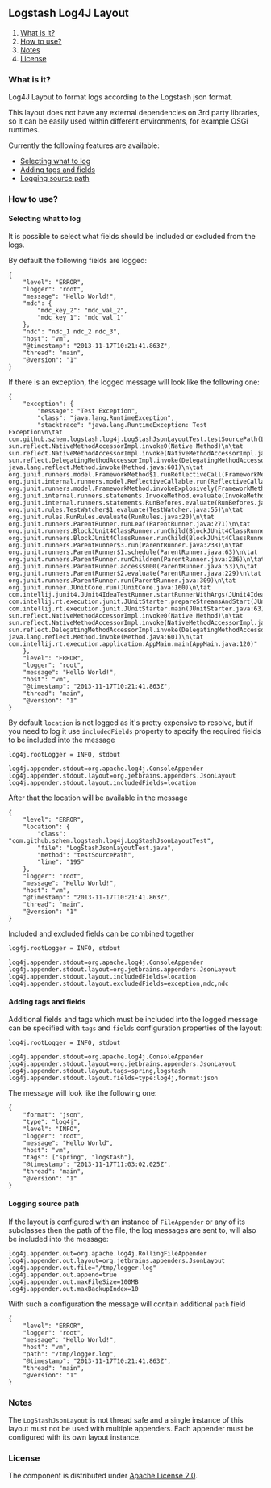 ## Logstash Log4J Layout

1. [What is it?](#what-is-it)
2. [How to use?](#how-to-use)
3. [Notes](#notes)
4. [License](#license)

### What is it?
Log4J Layout to format logs according to the Logstash json format.

This layout does not have any external dependencies on 3rd party libraries, so it can be easily used within different
environments, for example OSGi runtimes.

Currently the following features are available:

* [Selecting what to log](#selecting-what-to-log)
* [Adding tags and fields](#adding-tags-and-fields)
* [Logging source path](#logging-source-path)

### How to use?

#### Selecting what to log

It is possible to select what fields should be included or excluded from the logs.

By default the following fields are logged:

    {
        "level": "ERROR",
        "logger": "root",
        "message": "Hello World!",
        "mdc": {
            "mdc_key_2": "mdc_val_2",
            "mdc_key_1": "mdc_val_1"
        },
        "ndc": "ndc_1 ndc_2 ndc_3",
        "host": "vm",
        "@timestamp": "2013-11-17T10:21:41.863Z",
        "thread": "main",
        "@version": "1"
    }

If there is an exception, the logged message will look like the following one:

    {
        "exception": {
            "message": "Test Exception",
            "class": "java.lang.RuntimeException",
            "stacktrace": "java.lang.RuntimeException: Test Exception\n\tat com.github.szhem.logstash.log4j.LogStashJsonLayoutTest.testSourcePath(LogStashJsonLayoutTest.java:193)\n\tat sun.reflect.NativeMethodAccessorImpl.invoke0(Native Method)\n\tat sun.reflect.NativeMethodAccessorImpl.invoke(NativeMethodAccessorImpl.java:57)\n\tat sun.reflect.DelegatingMethodAccessorImpl.invoke(DelegatingMethodAccessorImpl.java:43)\n\tat java.lang.reflect.Method.invoke(Method.java:601)\n\tat org.junit.runners.model.FrameworkMethod$1.runReflectiveCall(FrameworkMethod.java:47)\n\tat org.junit.internal.runners.model.ReflectiveCallable.run(ReflectiveCallable.java:12)\n\tat org.junit.runners.model.FrameworkMethod.invokeExplosively(FrameworkMethod.java:44)\n\tat org.junit.internal.runners.statements.InvokeMethod.evaluate(InvokeMethod.java:17)\n\tat org.junit.internal.runners.statements.RunBefores.evaluate(RunBefores.java:26)\n\tat org.junit.rules.TestWatcher$1.evaluate(TestWatcher.java:55)\n\tat org.junit.rules.RunRules.evaluate(RunRules.java:20)\n\tat org.junit.runners.ParentRunner.runLeaf(ParentRunner.java:271)\n\tat org.junit.runners.BlockJUnit4ClassRunner.runChild(BlockJUnit4ClassRunner.java:70)\n\tat org.junit.runners.BlockJUnit4ClassRunner.runChild(BlockJUnit4ClassRunner.java:50)\n\tat org.junit.runners.ParentRunner$3.run(ParentRunner.java:238)\n\tat org.junit.runners.ParentRunner$1.schedule(ParentRunner.java:63)\n\tat org.junit.runners.ParentRunner.runChildren(ParentRunner.java:236)\n\tat org.junit.runners.ParentRunner.access$000(ParentRunner.java:53)\n\tat org.junit.runners.ParentRunner$2.evaluate(ParentRunner.java:229)\n\tat org.junit.runners.ParentRunner.run(ParentRunner.java:309)\n\tat org.junit.runner.JUnitCore.run(JUnitCore.java:160)\n\tat com.intellij.junit4.JUnit4IdeaTestRunner.startRunnerWithArgs(JUnit4IdeaTestRunner.java:76)\n\tat com.intellij.rt.execution.junit.JUnitStarter.prepareStreamsAndStart(JUnitStarter.java:195)\n\tat com.intellij.rt.execution.junit.JUnitStarter.main(JUnitStarter.java:63)\n\tat sun.reflect.NativeMethodAccessorImpl.invoke0(Native Method)\n\tat sun.reflect.NativeMethodAccessorImpl.invoke(NativeMethodAccessorImpl.java:57)\n\tat sun.reflect.DelegatingMethodAccessorImpl.invoke(DelegatingMethodAccessorImpl.java:43)\n\tat java.lang.reflect.Method.invoke(Method.java:601)\n\tat com.intellij.rt.execution.application.AppMain.main(AppMain.java:120)"
        },
        "level": "ERROR",
        "logger": "root",
        "message": "Hello World!",
        "host": "vm",
        "@timestamp": "2013-11-17T10:21:41.863Z",
        "thread": "main",
        "@version": "1"
    }

By default `location` is not logged as it's pretty expensive to resolve, but if you need to log it use `includedFields`
property to specify the required fields to be included into the message

    log4j.rootLogger = INFO, stdout

    log4j.appender.stdout=org.apache.log4j.ConsoleAppender
    log4j.appender.stdout.layout=org.jetbrains.appenders.JsonLayout
    log4j.appender.stdout.layout.includedFields=location

After that the location will be available in the message

    {
        "level": "ERROR",
        "location": {
            "class": "com.github.szhem.logstash.log4j.LogStashJsonLayoutTest",
            "file": "LogStashJsonLayoutTest.java",
            "method": "testSourcePath",
            "line": "195"
        },
        "logger": "root",
        "message": "Hello World!",
        "host": "vm",
        "@timestamp": "2013-11-17T10:21:41.863Z",
        "thread": "main",
        "@version": "1"
    }

Included and excluded fields can be combined together

    log4j.rootLogger = INFO, stdout

    log4j.appender.stdout=org.apache.log4j.ConsoleAppender
    log4j.appender.stdout.layout=org.jetbrains.appenders.JsonLayout
    log4j.appender.stdout.layout.includedFields=location
    log4j.appender.stdout.layout.excludedFields=exception,mdc,ndc


#### Adding tags and fields

Additional fields and tags which must be included into the logged message can be specified with `tags` and `fields`
configuration properties of the layout:

    log4j.rootLogger = INFO, stdout

    log4j.appender.stdout=org.apache.log4j.ConsoleAppender
    log4j.appender.stdout.layout=org.jetbrains.appenders.JsonLayout
    log4j.appender.stdout.layout.tags=spring,logstash
    log4j.appender.stdout.layout.fields=type:log4j,format:json

The message will look like the following one:

    {
        "format": "json",
        "type": "log4j",
        "level": "INFO",
        "logger": "root",
        "message": "Hello World",
        "host": "vm",
        "tags": ["spring", "logstash"],
        "@timestamp": "2013-11-17T11:03:02.025Z",
        "thread": "main",
        "@version": "1"
    }

#### Logging source path

If the layout is configured with an instance of `FileAppender` or any of its subclasses then the path of the file, the
log messages are sent to, will also be included into the message:

    log4j.appender.out=org.apache.log4j.RollingFileAppender
    log4j.appender.out.layout=org.jetbrains.appenders.JsonLayout
    log4j.appender.out.file="/tmp/logger.log"
    log4j.appender.out.append=true
    log4j.appender.out.maxFileSize=100MB
    log4j.appender.out.maxBackupIndex=10

With such a configuration the message will contain additional `path` field

    {
        "level": "ERROR",
        "logger": "root",
        "message": "Hello World!",
        "host": "vm",
        "path": "/tmp/logger.log",
        "@timestamp": "2013-11-17T10:21:41.863Z",
        "thread": "main",
        "@version": "1"
    }

### Notes

The `LogStashJsonLayout` is not thread safe and a single instance of this layout must not be used with multiple
appenders. Each appender must be configured with its own layout instance.

### License

The component is distributed under [Apache License 2.0](http://www.apache.org/licenses/LICENSE-2.0).
